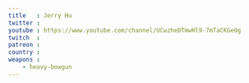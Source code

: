 ```yaml
---
title   : Jerry Hu
twitter : 
youtube : https://www.youtube.com/channel/UCwzheDTmwHl9-7mTaCKGe0g
twitch  : 
patreon : 
country : 
weapons :
    - heavy-bowgun
---
```


